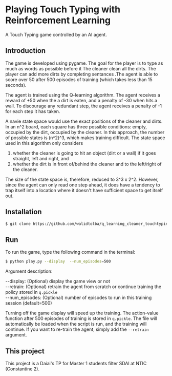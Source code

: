 # Playing Touch Typing with Reinforcement Learning

A Touch Typing game controlled by an AI agent. 

## Introduction

The game is developed using pygame. The goal for the player is to type as much as words as possible before it The cleaner clean all the dirts. The player can add more dirts by completing sentances .The agent is able to score over 50 after 500 episodes of training (which takes less than 15 seconds).

The agent is trained using the Q-learning algorithm. The agent receives a reward of +50 when the a dirt is eaten, and a penalty of -30 when hits a wall. To discourage any redundant step, the agent receives a penalty of -1 for each step it has taken.

A navie state space would use the exact positions of the cleaner and dirts. In an n^2 board, each square has three possible conditions: empty, occupied by the dirt, occupied by the cleaner. In this approach, the number of possible states is (n^2)^3, which makes training difficult. The state space used in this algorithm only considers 

1. whether the cleaner is going to hit an object (dirt or a wall) if it goes straight, left and right, and 
2.  whether the dirt is in front of/behind the cleaner and to the left/right of the cleaner. 

The size of the state space is, therefore, reduced to 3^3 x 2^2. However, since the agent can only read one step ahead, it does have a tendency to trap itself into a location where it doesn't have sufficient space to get itself out.

## Installation

```bash
$ git clone https://github.com/walidtolba/q_learning_cleaner_touchtyping
```

## Run

To run the game, type the following command in the terminal:

```bash
$ python play.py --display  --num_episodes=500
```

Argument description:

--display: (Optional) display the game view or not    
--retrain: (Optional) retrain the agent from scratch or continue training the policy stored in ``q.pickle``    
--num_episodes: (Optional) number of episodes to run in this training session (default=500)

Turning off the game display will speed up the training. The action-value function after 500 episodes of training is stored in ``q.pickle``. The file will automatically be loaded when the script is run, and the training will continue. If you want to re-train the agent, simply add the ``--retrain`` argument.

## This project

This project is a Daiai's TP for Master 1 students filter SDAI at NTIC (Constantine 2).